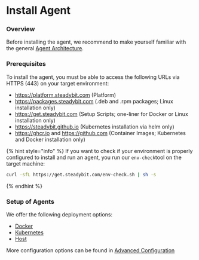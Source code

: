 # Install Agent

### Overview

Before installing the agent, we recommend to make yourself familiar with the general [Agent Architecture](agent-architecture.md).

### Prerequisites

To install the agent, you must be able to access the following URLs via HTTPS (443) on your target environment:

* https://platform.steadybit.com (Platform)
* https://packages.steadybit.com (.deb and .rpm packages; Linux installation only)
* https://get.steadybit.com (Setup Scripts; one-liner for Docker or Linux installation only)
* https://steadybit.github.io (Kubernetes installation via helm only)
* https://ghcr.io and https://github.com (Container Images; Kubernetes and Docker installation only)

{% hint style="info" %}
If you want to check if your environment is properly configured to install and run an agent, you run our `env-check`tool on the target machine:

```bash
curl -sfL https://get.steadybit.com/env-check.sh | sh -s
```
{% endhint %}

### Setup of Agents

We offer the following deployment options:

* [Docker](install-as-docker-container.md)
* [Kubernetes](install-on-kubernetes.md)
* [Host](install-on-linux-hosts.md)

More configuration options can be found in [Advanced Configuration](advanced-configuration.md)
